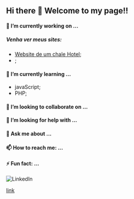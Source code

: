 ## Hi there 👋 Welcome to my page!!


#### 🔭 I’m currently working on ...

##### Venha ver meus sites:
- [Website de um chale Hotel](https://herrereder.github.io/Chale-Hotel/);
- []();


#### 🌱 I’m currently learning ...

- javaScript;
- PHP;

#### 👯 I’m looking to collaborate on ...


#### 🤔 I’m looking for help with ...


#### 💬 Ask me about ...


#### 📫 How to reach me: ...


#### ⚡ Fun fact: ...

![LinkedIn](https://img.shields.io/badge/LinkedIn-0077B5?style=for-the-badge&logo=linkedin&logoColor=white)

[link](https://www.linkedin.com/in/Eder-Herrera)

